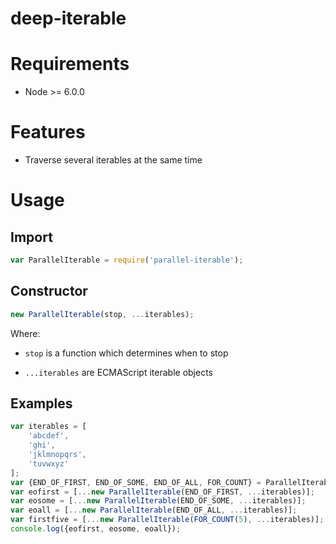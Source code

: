 
# deep-iterable

# Requirements

 * Node >= 6.0.0

# Features

 * Traverse several iterables at the same time

# Usage

## Import

```javascript
var ParallelIterable = require('parallel-iterable');
```

## Constructor

```javascript
new ParallelIterable(stop, ...iterables);
```

Where:

 * `stop` is a function which determines when to stop

 * `...iterables` are ECMAScript iterable objects

## Examples

```javascript
var iterables = [
    'abcdef',
    'ghi',
    'jklmnopqrs',
    'tuvwxyz'
];
var {END_OF_FIRST, END_OF_SOME, END_OF_ALL, FOR_COUNT} = ParallelIterable;
var eofirst = [...new ParallelIterable(END_OF_FIRST, ...iterables)];
var eosome = [...new ParallelIterable(END_OF_SOME, ...iterables)];
var eoall = [...new ParallelIterable(END_OF_ALL, ...iterables)];
var firstfive = [...new ParallelIterable(FOR_COUNT(5), ...iterables)];
console.log({eofirst, eosome, eoall});
```
